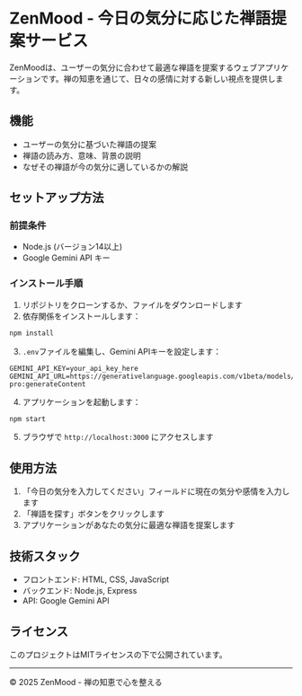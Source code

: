 # ZenMood - 今日の気分に応じた禅語提案サービス

ZenMoodは、ユーザーの気分に合わせて最適な禅語を提案するウェブアプリケーションです。禅の知恵を通じて、日々の感情に対する新しい視点を提供します。

## 機能

- ユーザーの気分に基づいた禅語の提案
- 禅語の読み方、意味、背景の説明
- なぜその禅語が今の気分に適しているかの解説

## セットアップ方法

### 前提条件

- Node.js (バージョン14以上)
- Google Gemini API キー

### インストール手順

1. リポジトリをクローンするか、ファイルをダウンロードします
2. 依存関係をインストールします：

```bash
npm install
```

3. `.env`ファイルを編集し、Gemini APIキーを設定します：

```
GEMINI_API_KEY=your_api_key_here
GEMINI_API_URL=https://generativelanguage.googleapis.com/v1beta/models/gemini-pro:generateContent
```

4. アプリケーションを起動します：

```bash
npm start
```

5. ブラウザで `http://localhost:3000` にアクセスします

## 使用方法

1. 「今日の気分を入力してください」フィールドに現在の気分や感情を入力します
2. 「禅語を探す」ボタンをクリックします
3. アプリケーションがあなたの気分に最適な禅語を提案します

## 技術スタック

- フロントエンド: HTML, CSS, JavaScript
- バックエンド: Node.js, Express
- API: Google Gemini API

## ライセンス

このプロジェクトはMITライセンスの下で公開されています。

---

© 2025 ZenMood - 禅の知恵で心を整える
